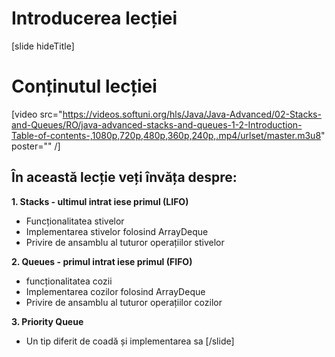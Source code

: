 # Introducerea lecției

[slide hideTitle]

# Conținutul lecției

[video src="https://videos.softuni.org/hls/Java/Java-Advanced/02-Stacks-and-Queues/RO/java-advanced-stacks-and-queues-1-2-Introduction-Table-of-contents-,1080p,720p,480p,360p,240p,.mp4/urlset/master.m3u8" poster="" /]

## În această lecție veți învăța despre:

**1. Stacks - ultimul intrat iese primul (LIFO)**
- Funcționalitatea stivelor
- Implementarea stivelor folosind ArrayDeque
- Privire de ansamblu al tuturor operațiilor stivelor

**2. Queues - primul intrat iese primul (FIFO)**
- funcționalitatea cozii
- Implementarea cozilor folosind ArrayDeque
- Privire de ansamblu al tuturor operațiilor cozilor

**3. Priority Queue**
- Un tip diferit de coadă și implementarea sa
[/slide]
